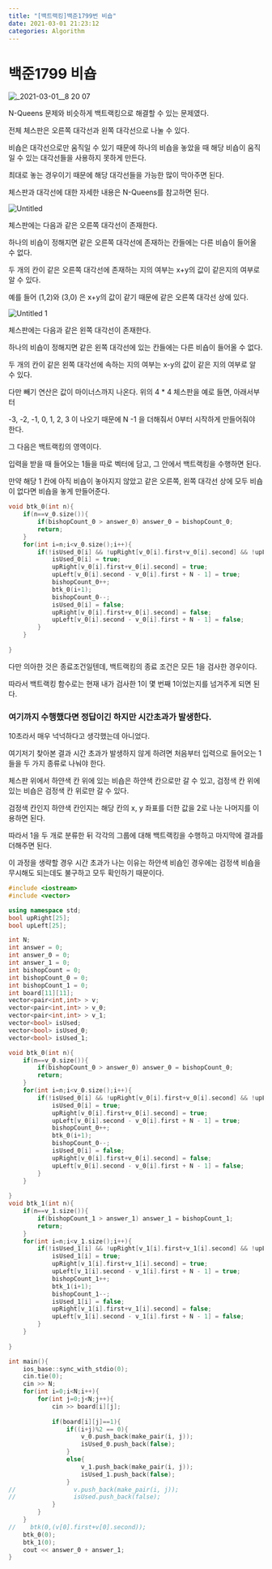```yaml
---
title: "[백트랙킹]백준1799번 비숍"
date: 2021-03-01 21:23:12
categories: Algorithm
---
```

# 백준1799 비숍

![_2021-03-01__8 20 07](https://user-images.githubusercontent.com/55180768/109496710-602ab880-7ad4-11eb-91f7-c0d982100f76.png)

N-Queens 문제와 비슷하게 백트랙킹으로 해결할 수 있는 문제였다. 

전체 체스판은 오른쪽 대각선과 왼쪽 대각선으로 나눌 수 있다. 

비숍은 대각선으로만 움직일 수 있기 때문에 하나의 비숍을 놓았을 때 해당 비숍이 움직일 수 있는 대각선들을 사용하지 못하게 만든다. 

최대로 놓는 경우이기 때문에 해당 대각선들을 가능한 많이 막아주면 된다. 

체스판과 대각선에 대한 자세한 내용은  N-Queens를 참고하면 된다. 

![Untitled](https://user-images.githubusercontent.com/55180768/109496723-6456d600-7ad4-11eb-8273-41217fa94c10.png)

체스판에는 다음과 같은 오른쪽 대각선이 존재한다. 

하나의 비숍이 정해지면 같은 오른쪽 대각선에 존재하는 칸들에는 다른 비숍이 들어올 수 없다. 

두 개의 칸이 같은 오른쪽 대각선에 존재하는 지의 여부는 x+y의 값이 같은지의 여부로 알 수 있다. 

예를 들어 (1,2)와 (3,0) 은 x+y의 값이 같기 때문에 같은 오른쪽 대각선 상에 있다. 

![Untitled 1](https://user-images.githubusercontent.com/55180768/109496721-6325a900-7ad4-11eb-8c37-e6d870d626d0.png)

체스판에는 다음과 같은 왼쪽 대각선이 존재한다. 

하나의 비숍이 정해지면 같은 왼쪽 대각선에 있는 칸들에는 다른 비숍이 들어올 수 없다. 

두 개의 칸이 같은 왼쪽 대각선에 속하는 지의 여부는 x-y의 값이 같은 지의 여부로 알 수 있다. 

다만 빼기 연산은 값이 마이너스까지 나온다. 위의 4 * 4 체스판을 예로 들면, 아래서부터 

-3, -2, -1, 0, 1, 2, 3 이 나오기 때문에 N -1 을 더해줘서 0부터 시작하게 만들어줘야 한다. 

그 다음은 백트랙킹의 영역이다. 

입력을 받을 때 들어오는 1들을 따로 벡터에 담고, 그 안에서 백트랙킹을 수행하면 된다. 

만약 해당 1 칸에 아직 비숍이 놓아지지 않았고 같은 오른쪽, 왼쪽 대각선 상에 모두 비숍이 없다면 비숍을 놓게 만들어준다. 

```cpp
void btk_0(int n){
    if(n==v_0.size()){
        if(bishopCount_0 > answer_0) answer_0 = bishopCount_0;
        return;
    }
    for(int i=n;i<v_0.size();i++){
        if(!isUsed_0[i] && !upRight[v_0[i].first+v_0[i].second] && !upLeft[v_0[i].second - v_0[i].first + N - 1] ){
            isUsed_0[i] = true;
            upRight[v_0[i].first+v_0[i].second] = true;
            upLeft[v_0[i].second - v_0[i].first + N - 1] = true;
            bishopCount_0++;
            btk_0(i+1);
            bishopCount_0--;
            isUsed_0[i] = false;
            upRight[v_0[i].first+v_0[i].second] = false;
            upLeft[v_0[i].second - v_0[i].first + N - 1] = false;
        }
    }
    
}
```

다만 의아한 것은 종료조건일텐데, 백트랙킹의 종료 조건은 모든 1을 검사한 경우이다. 

따라서 백트랙킹 함수로는 현재 내가 검사한 1이 몇 번째 1이었는지를 넘겨주게 되면 된다. 

### 여기까지 수행했다면 정답이긴 하지만 시간초과가 발생한다.

10초라서 매우 넉넉하다고 생각했는데 아니었다. 

여기저기 찾아본 결과 시간 초과가 발생하지 않게 하려면 처음부터 입력으로 들어오는 1들을 두 가지 종류로 나눠야 한다. 

체스판 위에서 하얀색 칸 위에 있는 비숍은 하얀색 칸으로만 갈 수 있고, 검정색 칸 위에 있는 비숍은 검정색 칸 위로만 갈 수 있다.

검정색 칸인지 하얀색 칸인지는 해당 칸의 x, y 좌표를 더한 값을 2로 나눈 나머지를 이용하면 된다. 

따라서 1을 두 개로 분류한 뒤 각각의 그룹에 대해 백트랙킹을 수행하고 마지막에 결과를 더해주면 된다. 

이 과정을 생략할 경우 시간 초과가 나는 이유는 하얀색 비숍인 경우에는 검정색 비숍을 무시해도 되는데도 불구하고 모두 확인하기 때문이다. 

```cpp
#include <iostream>
#include <vector>

using namespace std;
bool upRight[25];
bool upLeft[25];

int N;
int answer = 0;
int answer_0 = 0;
int answer_1 = 0;
int bishopCount = 0;
int bishopCount_0 = 0;
int bishopCount_1 = 0;
int board[11][11];
vector<pair<int,int> > v;
vector<pair<int,int> > v_0;
vector<pair<int,int> > v_1;
vector<bool> isUsed;
vector<bool> isUsed_0;
vector<bool> isUsed_1;

void btk_0(int n){
    if(n==v_0.size()){
        if(bishopCount_0 > answer_0) answer_0 = bishopCount_0;
        return;
    }
    for(int i=n;i<v_0.size();i++){
        if(!isUsed_0[i] && !upRight[v_0[i].first+v_0[i].second] && !upLeft[v_0[i].second - v_0[i].first + N - 1] ){
            isUsed_0[i] = true;
            upRight[v_0[i].first+v_0[i].second] = true;
            upLeft[v_0[i].second - v_0[i].first + N - 1] = true;
            bishopCount_0++;
            btk_0(i+1);
            bishopCount_0--;
            isUsed_0[i] = false;
            upRight[v_0[i].first+v_0[i].second] = false;
            upLeft[v_0[i].second - v_0[i].first + N - 1] = false;
        }
    }
    
}
void btk_1(int n){
    if(n==v_1.size()){
        if(bishopCount_1 > answer_1) answer_1 = bishopCount_1;
        return;
    }
    for(int i=n;i<v_1.size();i++){
        if(!isUsed_1[i] && !upRight[v_1[i].first+v_1[i].second] && !upLeft[v_1[i].second - v_1[i].first + N - 1] ){
            isUsed_1[i] = true;
            upRight[v_1[i].first+v_1[i].second] = true;
            upLeft[v_1[i].second - v_1[i].first + N - 1] = true;
            bishopCount_1++;
            btk_1(i+1);
            bishopCount_1--;
            isUsed_1[i] = false;
            upRight[v_1[i].first+v_1[i].second] = false;
            upLeft[v_1[i].second - v_1[i].first + N - 1] = false;
        }
    }
    
}

int main(){
    ios_base::sync_with_stdio(0);
    cin.tie(0);
    cin >> N;
    for(int i=0;i<N;i++){
        for(int j=0;j<N;j++){
            cin >> board[i][j];
            
            if(board[i][j]==1){
                if((i+j)%2 == 0){
                    v_0.push_back(make_pair(i, j));
                    isUsed_0.push_back(false);
                }
                else{
                    v_1.push_back(make_pair(i, j));
                    isUsed_1.push_back(false);
                }
//                v.push_back(make_pair(i, j));
//                isUsed.push_back(false);
            }
        }
    }
//    btk(0,(v[0].first+v[0].second));
    btk_0(0);
    btk_1(0);
    cout << answer_0 + answer_1;
}
```
